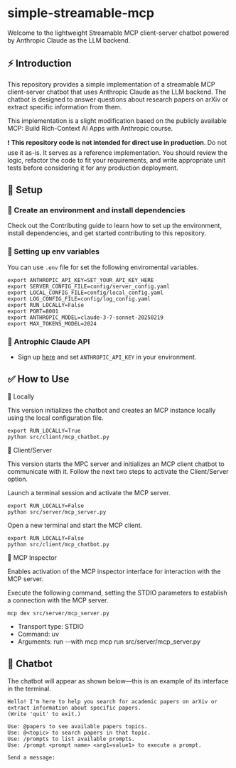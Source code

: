 # simple-streamable-mcp

Welcome to the lightweight Streamable MCP client-server chatbot powered by Anthropic Claude as the LLM backend.

## ⚡ Introduction

This repository provides a simple implementation of a streamable MCP client-server chatbot that uses Anthropic Claude as the LLM backend. The chatbot is designed to answer questions about research papers on arXiv or extract specific information from them. 

This implementation is a slight modification based on the publicly available MCP: Build Rich-Context AI Apps with Anthropic course.

:heavy_exclamation_mark: **This repository code is not intended for direct use in production**. Do not use it as-is. It serves as a reference implementation. You should review the logic, refactor the code to fit your requirements, and write appropriate unit tests before considering it for any production deployment.



## :rocket: Setup

### 🌱  Create an environment and install dependencies

Check out the Contributing guide to learn how to set up the environment, install dependencies, and get started contributing to this repository.

### 🌱 Setting up env variables
You can use `.env` file for set the following enviromental variables.
```
export ANTHROPIC_API_KEY=SET_YOUR_API_KEY_HERE
export SERVER_CONFIG_FILE=config/server_config.yaml
export LOCAL_CONFIG_FILE=config/local_config.yaml
export LOG_CONFIG_FILE=config/log_config.yaml
export RUN_LOCALLY=False
export PORT=8001
export ANTHROPIC_MODEL=claude-3-7-sonnet-20250219
export MAX_TOKENS_MODEL=2024
```

### 🌱 Antrophic Claude API
* Sign up [here](https://console.anthropic.com/settings/keys) and set `ANTHROPIC_API_KEY` in your environment.


## ✅ How to Use

:pushpin: Locally

This version initializes the chatbot and creates an MCP instance locally using the local configuration file.
```
export RUN_LOCALLY=True
python src/client/mcp_chatbot.py
```

:pushpin: Client/Server

This version starts the MPC server and initializes an MCP client chatbot to communicate with it. Follow the next two steps to activate the Client/Server option.

Launch a terminal session and activate the MCP server.
```
export RUN_LOCALLY=False
python src/server/mcp_server.py
```
Open a new terminal and start the MCP client.
```
export RUN_LOCALLY=False
python src/client/mcp_chatbot.py
```

:pushpin: MCP Inspector

Enables activation of the MCP inspector interface for interaction with the MCP server.

Execute the following command, setting the STDIO parameters to establish a connection with the MCP server.

```
mcp dev src/server/mcp_server.py
```

- Transport type: STDIO
- Command: uv
- Arguments: run --with mcp mcp run src/server/mcp_server.py

## 🤖 Chatbot

The chatbot will appear as shown below—this is an example of its interface in the terminal.


```
Hello! I'm here to help you search for academic papers on arXiv or extract information about specific papers.
(Write 'quit' to exit.)

Use: @papers to see available papers topics.
Use: @<topic> to search papers in that topic.
Use: /prompts to list available prompts.
Use: /prompt <prompt name> <arg1=value1> to execute a prompt.

Send a message:
```
